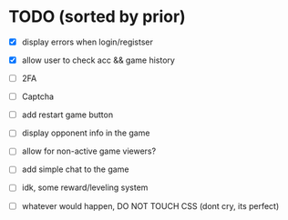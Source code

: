 # TODO (sorted by prior)
* [x] display errors when login/registser
* [x] allow user to check acc && game history
* [ ] 2FA
* [ ] Captcha
* [ ] add restart game button
* [ ] display opponent info in the game
* [ ] allow for non-active game viewers?
* [ ] add simple chat to the game
* [ ] idk, some reward/leveling system


* [ ] whatever would happen, DO NOT TOUCH CSS (dont cry, its perfect)
